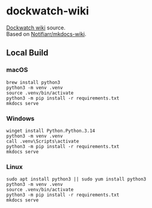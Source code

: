 # dockwatch-wiki

[Dockwatch wiki](https://dockwatch.wiki) source.  
Based on [Notifiarr/mkdocs-wiki](https://github.com/Notifiarr/mkdocs-wiki).

## Local Build

### macOS

```
brew install python3
python3 -m venv .venv
source .venv/bin/activate
python3 -m pip install -r requirements.txt
mkdocs serve
```

### Windows

```
winget install Python.Python.3.14
python3 -m venv .venv
call .venv\Scripts\activate
python3 -m pip install -r requirements.txt
mkdocs serve
```

### Linux

```
sudo apt install python3 || sudo yum install python3
python3 -m venv .venv
source .venv/bin/activate
python3 -m pip install -r requirements.txt
mkdocs serve
```